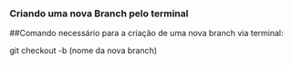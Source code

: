 ### Criando uma nova Branch pelo terminal

##Comando necessário para a criação de uma nova branch via terminal:

git checkout -b (nome da nova branch)